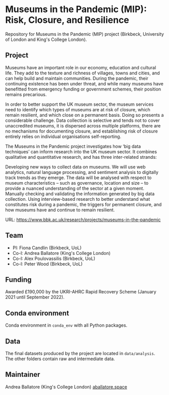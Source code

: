 # Museums in the Pandemic (MIP): Risk, Closure, and Resilience

Repository for Museums in the Pandemic (MIP) project (Birkbeck, University of London and King's College London).

## Project

Museums have an important role in our economy, education and cultural life. They add to the texture and richness of villages, towns and cities, and can help build and maintain communities. During the pandemic, their continuing existence has been under threat, and while many museums have benefitted from emergency funding or government schemes, their position remains precarious.

In order to better support the UK museum sector, the museum services need to identify which types of museums are at risk of closure, which remain resilient, and which close on a permanent basis. Doing so presents a considerable challenge. Data collection is selective and tends not to cover unaccredited museums, it is dispersed across multiple platforms, there are no mechanisms for documenting closure, and establishing risk of closure entirely relies on individual organisations self-reporting.

The Museums in the Pandemic project investigates how ‘big data techniques’ can inform research into the UK museum sector. It combines qualitative and quantitative research, and has three inter-related strands:

Developing new ways to collect data on museums. We will use web analytics, natural language processing, and sentiment analysis to digitally track trends as they emerge. The data will be analysed with respect to museum characteristics – such as governance, location and size – to provide a nuanced understanding of the sector at a given moment.
Manually checking and validating the information generated by big data collection.
Using interview-based research to better understand what constitutes risk during a pandemic, the triggers for permanent closure, and how museums have and continue to remain resilient.

URL: https://www.bbk.ac.uk/research/projects/museums-in-the-pandemic

## Team

- PI: Fiona Candlin (Birkbeck, UoL)
- Co-I: Andrea Ballatore (King's College London)
- Co-I: Alex Poulovassilis (Birkbeck, UoL)
- Co-I: Peter Wood (Birkbeck, UoL)

## Funding

Awarded £190,000 by the UKRI-AHRC Rapid Recovery Scheme (January 2021 until September 2022).

## Conda environment

Conda environment in `conda_env` with all Python packages.

## Data 

The final datasets produced by the project are located in `data/analysis`.
The other folders contain raw and intermediate data.

## Maintainer

Andrea Ballatore (King's College London) [aballatore.space](https://aballatore.space)